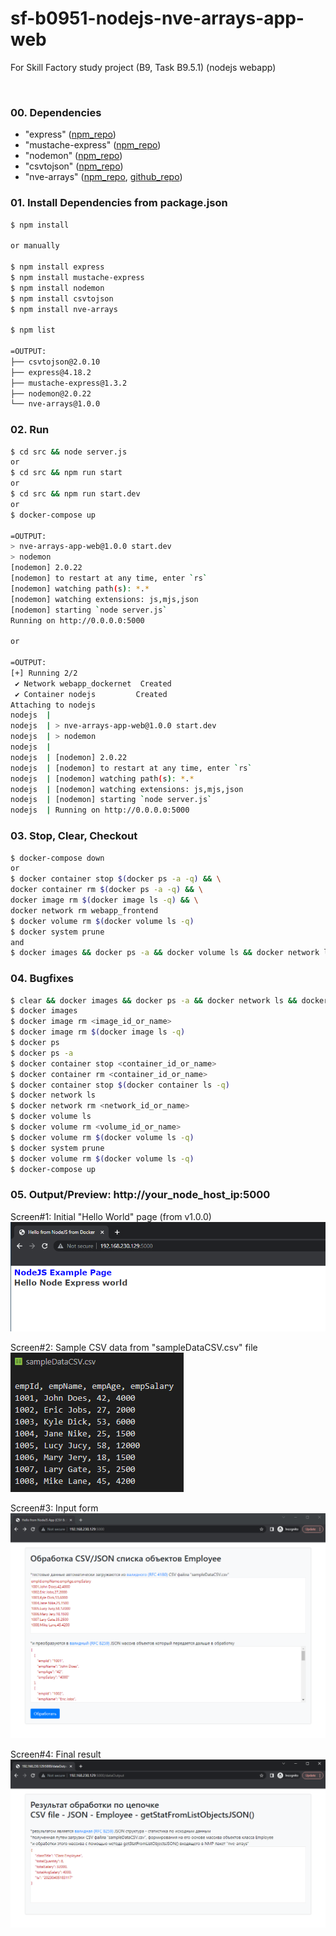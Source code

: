 # sf-b0951-nodejs-nve-arrays-app-web
For Skill Factory study project (B9, Task B9.5.1) (nodejs webapp)

<br>

### 00. Dependencies

* "express" ([npm_repo](https://www.npmjs.com/package/express))
* "mustache-express" ([npm_repo](https://www.npmjs.com/package/mustache-express))
* "nodemon" ([npm_repo](https://www.npmjs.com/package/nodemon))
* "csvtojson" ([npm_repo](https://www.npmjs.com/package/csvtojson))
* "nve-arrays" ([npm_repo](https://www.npmjs.com/package/nve-arrays), [github_repo](https://github.com/VictorNuzhdin/sf-task951-nodejs-nve-arrays-package))

### 01. Install Dependencies from package.json

```bash
$ npm install

or manually

$ npm install express
$ npm install mustache-express
$ npm install nodemon
$ npm install csvtojson
$ npm install nve-arrays

$ npm list

=OUTPUT:
├── csvtojson@2.0.10
├── express@4.18.2
├── mustache-express@1.3.2
├── nodemon@2.0.22
└── nve-arrays@1.0.0
```

### 02. Run

```bash
$ cd src && node server.js
or
$ cd src && npm run start
or
$ cd src && npm run start.dev
or
$ docker-compose up

=OUTPUT:
> nve-arrays-app-web@1.0.0 start.dev
> nodemon
[nodemon] 2.0.22
[nodemon] to restart at any time, enter `rs`
[nodemon] watching path(s): *.*
[nodemon] watching extensions: js,mjs,json
[nodemon] starting `node server.js`
Running on http://0.0.0.0:5000

or

=OUTPUT:
[+] Running 2/2
 ✔ Network webapp_dockernet  Created                                                                                                                                                      0.2s 
 ✔ Container nodejs         Created                                                                                                                                                      0.4s 
Attaching to nodejs
nodejs  | 
nodejs  | > nve-arrays-app-web@1.0.0 start.dev
nodejs  | > nodemon
nodejs  | 
nodejs  | [nodemon] 2.0.22
nodejs  | [nodemon] to restart at any time, enter `rs`
nodejs  | [nodemon] watching path(s): *.*
nodejs  | [nodemon] watching extensions: js,mjs,json
nodejs  | [nodemon] starting `node server.js`
nodejs  | Running on http://0.0.0.0:5000
```

### 03. Stop, Clear, Checkout

```bash
$ docker-compose down
or
$ docker container stop $(docker ps -a -q) && \
docker container rm $(docker ps -a -q) && \
docker image rm $(docker image ls -q) && \
docker network rm webapp_frontend
$ docker volume rm $(docker volume ls -q)
$ docker system prune
and
$ docker images && docker ps -a && docker volume ls && docker network ls
```

### 04. Bugfixes

```bash
$ clear && docker images && docker ps -a && docker network ls && docker volume ls
$ docker images
$ docker image rm <image_id_or_name>
$ docker image rm $(docker image ls -q)
$ docker ps
$ docker ps -a
$ docker container stop <container_id_or_name>
$ docker container rm <container_id_or_name>
$ docker container stop $(docker container ls -q)
$ docker network ls
$ docker network rm <network_id_or_name>
$ docker volume ls
$ docker volume rm <volume_id_or_name>
$ docker volume rm $(docker volume ls -q)
$ docker system prune
$ docker volume rm $(docker volume ls -q)
$ docker-compose up
```

### 05. Output/Preview: http://your_node_host_ip:5000

Screen#1: Initial "Hello World" page (from v1.0.0)
![screen](_screens/01_index-page_helloWorld.png?raw=true)

Screen#2: Sample CSV data from "sampleDataCSV.csv" file<br>
![screen](_screens/02_sampleCSVdata.png?raw=true)

Screen#3: Input form
![screen](_screens/03_inputForm.png?raw=true)

Screen#4: Final result
![screen](_screens/04_outputResult.png?raw=true)

